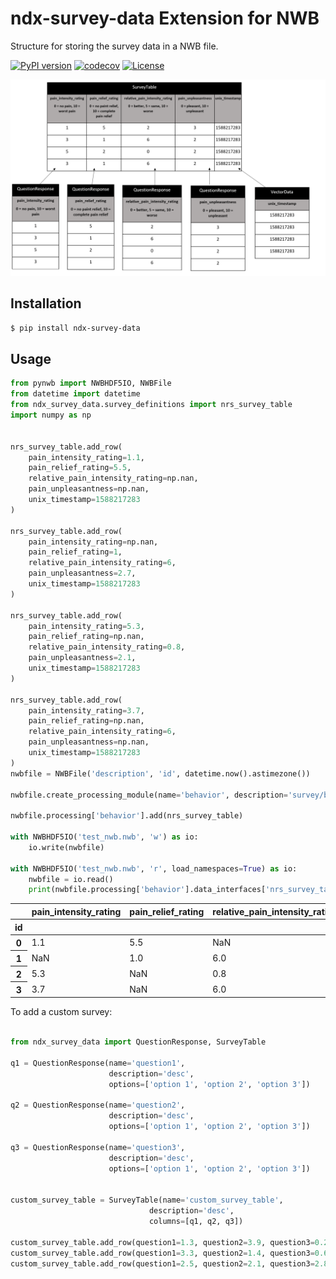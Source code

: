 # ndx-survey-data Extension for NWB

Structure for storing the survey data in a NWB file.

[![PyPI version](https://badge.fury.io/py/ndx-survey-data.svg)](https://badge.fury.io/py/ndx-survey-data)
[![codecov](https://codecov.io/gh/catalystneuro/ndx-survey-data/branch/master/graph/badge.svg)](https://codecov.io/gh/catalystneuro/ndx-survey-data)
[![License](https://img.shields.io/badge/License-BSD%203--Clause-blue.svg)](https://opensource.org/licenses/BSD-3-Clause)

![schema schema](https://github.com/catalystneuro/ndx-survey-data/blob/master/docs/media/survey_data.png?raw=true)


## Installation
```bash
$ pip install ndx-survey-data
```

## Usage

```python
from pynwb import NWBHDF5IO, NWBFile
from datetime import datetime
from ndx_survey_data.survey_definitions import nrs_survey_table
import numpy as np


nrs_survey_table.add_row(
    pain_intensity_rating=1.1,
    pain_relief_rating=5.5,
    relative_pain_intensity_rating=np.nan,
    pain_unpleasantness=np.nan,
    unix_timestamp=1588217283
)

nrs_survey_table.add_row(
    pain_intensity_rating=np.nan,
    pain_relief_rating=1,
    relative_pain_intensity_rating=6,
    pain_unpleasantness=2.7,
    unix_timestamp=1588217283
)

nrs_survey_table.add_row(
    pain_intensity_rating=5.3,
    pain_relief_rating=np.nan,
    relative_pain_intensity_rating=0.8,
    pain_unpleasantness=2.1,
    unix_timestamp=1588217283
)

nrs_survey_table.add_row(
    pain_intensity_rating=3.7,
    pain_relief_rating=np.nan,
    relative_pain_intensity_rating=6,
    pain_unpleasantness=np.nan,
    unix_timestamp=1588217283
)
nwbfile = NWBFile('description', 'id', datetime.now().astimezone())

nwbfile.create_processing_module(name='behavior', description='survey/behavioral data')

nwbfile.processing['behavior'].add(nrs_survey_table)

with NWBHDF5IO('test_nwb.nwb', 'w') as io:
    io.write(nwbfile)

with NWBHDF5IO('test_nwb.nwb', 'r', load_namespaces=True) as io:
    nwbfile = io.read()
    print(nwbfile.processing['behavior'].data_interfaces['nrs_survey_table'].to_dataframe().to_html())
```
<table class="dataframe">
  <thead>
    <tr style="text-align: right;">
      <th></th>
      <th>pain_intensity_rating</th>
      <th>pain_relief_rating</th>
      <th>relative_pain_intensity_rating</th>
      <th>pain_unpleasantness</th>
      <th>unix_timestamp</th>
    </tr>
    <tr>
      <th>id</th>
      <th></th>
      <th></th>
      <th></th>
      <th></th>
      <th></th>
    </tr>
  </thead>
  <tbody>
    <tr>
      <th>0</th>
      <td>1.1</td>
      <td>5.5</td>
      <td>NaN</td>
      <td>NaN</td>
      <td>1588217283</td>
    </tr>
    <tr>
      <th>1</th>
      <td>NaN</td>
      <td>1.0</td>
      <td>6.0</td>
      <td>2.7</td>
      <td>1588217283</td>
    </tr>
    <tr>
      <th>2</th>
      <td>5.3</td>
      <td>NaN</td>
      <td>0.8</td>
      <td>2.1</td>
      <td>1588217283</td>
    </tr>
    <tr>
      <th>3</th>
      <td>3.7</td>
      <td>NaN</td>
      <td>6.0</td>
      <td>NaN</td>
      <td>1588217283</td>
    </tr>
  </tbody>
</table>

To add a custom survey:

```python

from ndx_survey_data import QuestionResponse, SurveyTable

q1 = QuestionResponse(name='question1',
                      description='desc',
                      options=['option 1', 'option 2', 'option 3'])

q2 = QuestionResponse(name='question2', 
                      description='desc',
                      options=['option 1', 'option 2', 'option 3'])

q3 = QuestionResponse(name='question3', 
                      description='desc',
                      options=['option 1', 'option 2', 'option 3'])


custom_survey_table = SurveyTable(name='custom_survey_table',
                               description='desc', 
                               columns=[q1, q2, q3])

custom_survey_table.add_row(question1=1.3, question2=3.9, question3=0.2, unix_timestamp=1588217283)
custom_survey_table.add_row(question1=3.3, question2=1.4, question3=0.6, unix_timestamp=1588217283)
custom_survey_table.add_row(question1=2.5, question2=2.1, question3=2.8, unix_timestamp=1588217283)

```
